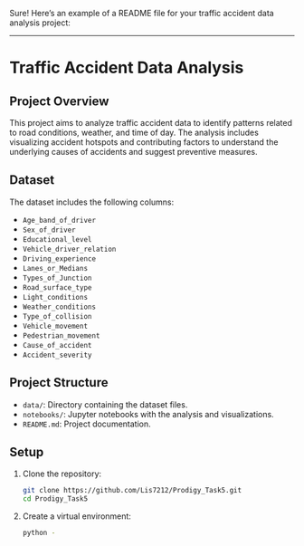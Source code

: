 Sure! Here’s an example of a README file for your traffic accident data analysis project:

---

# Traffic Accident Data Analysis

## Project Overview

This project aims to analyze traffic accident data to identify patterns related to road conditions, weather, and time of day. The analysis includes visualizing accident hotspots and contributing factors to understand the underlying causes of accidents and suggest preventive measures.

## Dataset

The dataset includes the following columns:

- `Age_band_of_driver`
- `Sex_of_driver`
- `Educational_level`
- `Vehicle_driver_relation`
- `Driving_experience`
- `Lanes_or_Medians`
- `Types_of_Junction`
- `Road_surface_type`
- `Light_conditions`
- `Weather_conditions`
- `Type_of_collision`
- `Vehicle_movement`
- `Pedestrian_movement`
- `Cause_of_accident`
- `Accident_severity`

## Project Structure

- `data/`: Directory containing the dataset files.
- `notebooks/`: Jupyter notebooks with the analysis and visualizations.
- `README.md`: Project documentation.

## Setup

1. Clone the repository:
    ```bash
    git clone https://github.com/Lis7212/Prodigy_Task5.git
    cd Prodigy_Task5
    ```

2. Create a virtual environment:
    ```bash
    python -
